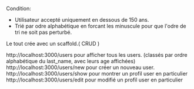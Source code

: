 Condition:

- Utilisateur accepté uniquement en dessous de 150 ans.
- Trié par odre alphabétique en forcant les minuscule pour que l'odre de tri ne soit pas perturbé.

Le tout crée avec un scaffold.( CRUD )

http://localhost:3000/users pour afficher tous les users. (classés par ordre alphabétique du last_name, avec leurs age affichées)
http://localhost:3000/users/new pour créer un nouveau user.
http://localhost:3000/users/show pour montrer un profil user en particulier
http://localhost:3000/users/edit pour modifié un profil user en particulier
